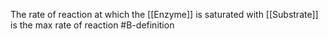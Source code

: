 The rate of reaction at which the [[Enzyme]] is saturated with [[Substrate]] is the max rate of reaction
#B-definition 